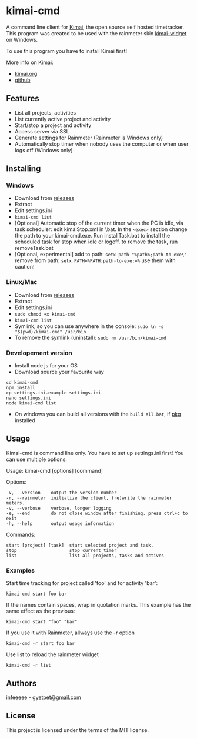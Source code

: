 # kimai-cmd

A command line client for [Kimai](http://www.kimai.org/), the open source self hosted timetracker.
This program was created to be used with the rainmeter skin [kimai-widget](https://github.com/infeeeee/kimai-widget) on Windows.

To use this program you have to install Kimai first!

More info on Kimai:
* [kimai.org](http://www.kimai.org/)
* [github](https://github.com/kimai/kimai)

## Features

* List all projects, activities
* List currently active project and activity
* Start/stop a project and activity
* Access server via SSL
* Generate settings for Rainmeter (Rainmeter is Windows only)
* Automatically stop timer when nobody uses the computer or when user logs off (Windows only) 

## Installing

### Windows

* Download from [releases](https://github.com/infeeeee/kimai-cmd/releases/latest)
* Extract
* Edit settings.ini
* `kimai-cmd list`
* [Optional] Automatic stop of the current timer when the PC is idle, via task scheduler: edit kimaiStop.xml in \bat. In the `<exec>` section change the path to your kimai-cmd.exe. Run installTask.bat to install the scheduled task for stop when idle or logoff. to remove the task, run removeTask.bat
* [Optional, experimental] add to path: `setx path "%path%;path-to-exe\"` remove from path: `setx PATH=%PATH:path-to-exe;=%` use them with caution!

### Linux/Mac

* Download from [releases](https://github.com/infeeeee/kimai-cmd/releases/latest)
* Extract
* Edit settings.ini
* `sudo chmod +x kimai-cmd`
* `kimai-cmd list`
* Symlink, so  you can use anywhere in the console: `sudo ln -s "$(pwd)/kimai-cmd" /usr/bin`
* To remove the symlink (uninstall): `sudo rm /usr/bin/kimai-cmd`

### Developement version

* Install node js for your OS
* Download source your favourite way
```
cd kimai-cmd
npm install
cp settings.ini.example settings.ini
nano settings.ini
node kimai-cmd list
```
* On windows you can build all versions with the `build all.bat`, if [pkg](https://www.npmjs.com/package/pkg) installed


## Usage

Kimai-cmd is command line only. 
You have to set up settings.ini first!
You can use multiple options.

Usage: kimai-cmd [options] [command]

  Options:

    -V, --version    output the version number
    -r, --rainmeter  initialize the client, (re)write the rainmeter meters.
    -v, --verbose    verbose, longer logging
    -e, --end        do not close window after finishing. press ctrl+c to exit
    -h, --help       output usage information


  Commands:

    start [project] [task]  start selected project and task.
    stop                    stop current timer
    list                    list all projects, tasks and actives

### Examples

Start time tracking for project called 'foo' and for activity 'bar':
```
kimai-cmd start foo bar
```

If the names contain spaces, wrap in quotation marks. This example has the same effect as the previous:
```
kimai-cmd start "foo" "bar"
```

If you use it with Rainmeter, allways use the -r option
```
kimai-cmd -r start foo bar
```

Use list to reload the rainmeter widget
```
kimai-cmd -r list
```

## Authors

infeeeee - gyetpet@gmail.com

## License

This project is licensed under the terms of the MIT license.